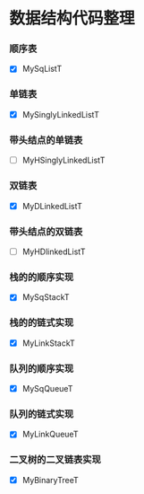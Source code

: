 # 数据结构代码整理
### 顺序表
- [x] MySqListT
### 单链表
- [x] MySinglyLinkedListT
### 带头结点的单链表
- [ ] MyHSinglyLinkedListT
### 双链表
- [x] MyDLinkedListT
### 带头结点的双链表
- [ ] MyHDlinkedListT  
### 栈的的顺序实现
- [x] MySqStackT
### 栈的的链式实现
- [x] MyLinkStackT
### 队列的顺序实现
- [x] MySqQueueT
### 队列的链式实现
- [x] MyLinkQueueT
### 二叉树的二叉链表实现
- [x] MyBinaryTreeT
